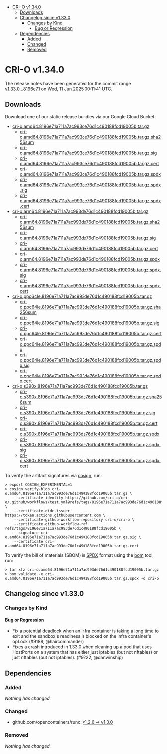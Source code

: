 - [CRI-O v1.34.0](#cri-o-v1340)
  - [Downloads](#downloads)
  - [Changelog since v1.33.0](#changelog-since-v1330)
    - [Changes by Kind](#changes-by-kind)
      - [Bug or Regression](#bug-or-regression)
  - [Dependencies](#dependencies)
    - [Added](#added)
    - [Changed](#changed)
    - [Removed](#removed)

# CRI-O v1.34.0

The release notes have been generated for the commit range
[v1.33.0...8196e71](https://github.com/cri-o/cri-o/compare/v1.33.0...v1.34.0) on Wed, 11 Jun 2025 00:11:41 UTC.

## Downloads

Download one of our static release bundles via our Google Cloud Bucket:

- [cri-o.amd64.8196e71a711a7ac993de76d1c490188fcd19005b.tar.gz](https://storage.googleapis.com/cri-o/artifacts/cri-o.amd64.8196e71a711a7ac993de76d1c490188fcd19005b.tar.gz)
  - [cri-o.amd64.8196e71a711a7ac993de76d1c490188fcd19005b.tar.gz.sha256sum](https://storage.googleapis.com/cri-o/artifacts/cri-o.amd64.8196e71a711a7ac993de76d1c490188fcd19005b.tar.gz.sha256sum)
  - [cri-o.amd64.8196e71a711a7ac993de76d1c490188fcd19005b.tar.gz.sig](https://storage.googleapis.com/cri-o/artifacts/cri-o.amd64.8196e71a711a7ac993de76d1c490188fcd19005b.tar.gz.sig)
  - [cri-o.amd64.8196e71a711a7ac993de76d1c490188fcd19005b.tar.gz.cert](https://storage.googleapis.com/cri-o/artifacts/cri-o.amd64.8196e71a711a7ac993de76d1c490188fcd19005b.tar.gz.cert)
  - [cri-o.amd64.8196e71a711a7ac993de76d1c490188fcd19005b.tar.gz.spdx](https://storage.googleapis.com/cri-o/artifacts/cri-o.amd64.8196e71a711a7ac993de76d1c490188fcd19005b.tar.gz.spdx)
  - [cri-o.amd64.8196e71a711a7ac993de76d1c490188fcd19005b.tar.gz.spdx.sig](https://storage.googleapis.com/cri-o/artifacts/cri-o.amd64.8196e71a711a7ac993de76d1c490188fcd19005b.tar.gz.spdx.sig)
  - [cri-o.amd64.8196e71a711a7ac993de76d1c490188fcd19005b.tar.gz.spdx.cert](https://storage.googleapis.com/cri-o/artifacts/cri-o.amd64.8196e71a711a7ac993de76d1c490188fcd19005b.tar.gz.spdx.cert)
- [cri-o.arm64.8196e71a711a7ac993de76d1c490188fcd19005b.tar.gz](https://storage.googleapis.com/cri-o/artifacts/cri-o.arm64.8196e71a711a7ac993de76d1c490188fcd19005b.tar.gz)
  - [cri-o.arm64.8196e71a711a7ac993de76d1c490188fcd19005b.tar.gz.sha256sum](https://storage.googleapis.com/cri-o/artifacts/cri-o.arm64.8196e71a711a7ac993de76d1c490188fcd19005b.tar.gz.sha256sum)
  - [cri-o.arm64.8196e71a711a7ac993de76d1c490188fcd19005b.tar.gz.sig](https://storage.googleapis.com/cri-o/artifacts/cri-o.arm64.8196e71a711a7ac993de76d1c490188fcd19005b.tar.gz.sig)
  - [cri-o.arm64.8196e71a711a7ac993de76d1c490188fcd19005b.tar.gz.cert](https://storage.googleapis.com/cri-o/artifacts/cri-o.arm64.8196e71a711a7ac993de76d1c490188fcd19005b.tar.gz.cert)
  - [cri-o.arm64.8196e71a711a7ac993de76d1c490188fcd19005b.tar.gz.spdx](https://storage.googleapis.com/cri-o/artifacts/cri-o.arm64.8196e71a711a7ac993de76d1c490188fcd19005b.tar.gz.spdx)
  - [cri-o.arm64.8196e71a711a7ac993de76d1c490188fcd19005b.tar.gz.spdx.sig](https://storage.googleapis.com/cri-o/artifacts/cri-o.arm64.8196e71a711a7ac993de76d1c490188fcd19005b.tar.gz.spdx.sig)
  - [cri-o.arm64.8196e71a711a7ac993de76d1c490188fcd19005b.tar.gz.spdx.cert](https://storage.googleapis.com/cri-o/artifacts/cri-o.arm64.8196e71a711a7ac993de76d1c490188fcd19005b.tar.gz.spdx.cert)
- [cri-o.ppc64le.8196e71a711a7ac993de76d1c490188fcd19005b.tar.gz](https://storage.googleapis.com/cri-o/artifacts/cri-o.ppc64le.8196e71a711a7ac993de76d1c490188fcd19005b.tar.gz)
  - [cri-o.ppc64le.8196e71a711a7ac993de76d1c490188fcd19005b.tar.gz.sha256sum](https://storage.googleapis.com/cri-o/artifacts/cri-o.ppc64le.8196e71a711a7ac993de76d1c490188fcd19005b.tar.gz.sha256sum)
  - [cri-o.ppc64le.8196e71a711a7ac993de76d1c490188fcd19005b.tar.gz.sig](https://storage.googleapis.com/cri-o/artifacts/cri-o.ppc64le.8196e71a711a7ac993de76d1c490188fcd19005b.tar.gz.sig)
  - [cri-o.ppc64le.8196e71a711a7ac993de76d1c490188fcd19005b.tar.gz.cert](https://storage.googleapis.com/cri-o/artifacts/cri-o.ppc64le.8196e71a711a7ac993de76d1c490188fcd19005b.tar.gz.cert)
  - [cri-o.ppc64le.8196e71a711a7ac993de76d1c490188fcd19005b.tar.gz.spdx](https://storage.googleapis.com/cri-o/artifacts/cri-o.ppc64le.8196e71a711a7ac993de76d1c490188fcd19005b.tar.gz.spdx)
  - [cri-o.ppc64le.8196e71a711a7ac993de76d1c490188fcd19005b.tar.gz.spdx.sig](https://storage.googleapis.com/cri-o/artifacts/cri-o.ppc64le.8196e71a711a7ac993de76d1c490188fcd19005b.tar.gz.spdx.sig)
  - [cri-o.ppc64le.8196e71a711a7ac993de76d1c490188fcd19005b.tar.gz.spdx.cert](https://storage.googleapis.com/cri-o/artifacts/cri-o.ppc64le.8196e71a711a7ac993de76d1c490188fcd19005b.tar.gz.spdx.cert)
- [cri-o.s390x.8196e71a711a7ac993de76d1c490188fcd19005b.tar.gz](https://storage.googleapis.com/cri-o/artifacts/cri-o.s390x.8196e71a711a7ac993de76d1c490188fcd19005b.tar.gz)
  - [cri-o.s390x.8196e71a711a7ac993de76d1c490188fcd19005b.tar.gz.sha256sum](https://storage.googleapis.com/cri-o/artifacts/cri-o.s390x.8196e71a711a7ac993de76d1c490188fcd19005b.tar.gz.sha256sum)
  - [cri-o.s390x.8196e71a711a7ac993de76d1c490188fcd19005b.tar.gz.sig](https://storage.googleapis.com/cri-o/artifacts/cri-o.s390x.8196e71a711a7ac993de76d1c490188fcd19005b.tar.gz.sig)
  - [cri-o.s390x.8196e71a711a7ac993de76d1c490188fcd19005b.tar.gz.cert](https://storage.googleapis.com/cri-o/artifacts/cri-o.s390x.8196e71a711a7ac993de76d1c490188fcd19005b.tar.gz.cert)
  - [cri-o.s390x.8196e71a711a7ac993de76d1c490188fcd19005b.tar.gz.spdx](https://storage.googleapis.com/cri-o/artifacts/cri-o.s390x.8196e71a711a7ac993de76d1c490188fcd19005b.tar.gz.spdx)
  - [cri-o.s390x.8196e71a711a7ac993de76d1c490188fcd19005b.tar.gz.spdx.sig](https://storage.googleapis.com/cri-o/artifacts/cri-o.s390x.8196e71a711a7ac993de76d1c490188fcd19005b.tar.gz.spdx.sig)
  - [cri-o.s390x.8196e71a711a7ac993de76d1c490188fcd19005b.tar.gz.spdx.cert](https://storage.googleapis.com/cri-o/artifacts/cri-o.s390x.8196e71a711a7ac993de76d1c490188fcd19005b.tar.gz.spdx.cert)

To verify the artifact signatures via [cosign](https://github.com/sigstore/cosign), run:

```console
> export COSIGN_EXPERIMENTAL=1
> cosign verify-blob cri-o.amd64.8196e71a711a7ac993de76d1c490188fcd19005b.tar.gz \
    --certificate-identity https://github.com/cri-o/cri-o/.github/workflows/test.yml@refs/tags/8196e71a711a7ac993de76d1c490188fcd19005b \
    --certificate-oidc-issuer https://token.actions.githubusercontent.com \
    --certificate-github-workflow-repository cri-o/cri-o \
    --certificate-github-workflow-ref refs/tags/8196e71a711a7ac993de76d1c490188fcd19005b \
    --signature cri-o.amd64.8196e71a711a7ac993de76d1c490188fcd19005b.tar.gz.sig \
    --certificate cri-o.amd64.8196e71a711a7ac993de76d1c490188fcd19005b.tar.gz.cert
```

To verify the bill of materials (SBOM) in [SPDX](https://spdx.org) format using the [bom](https://sigs.k8s.io/bom) tool, run:

```console
> tar xfz cri-o.amd64.8196e71a711a7ac993de76d1c490188fcd19005b.tar.gz
> bom validate -e cri-o.amd64.8196e71a711a7ac993de76d1c490188fcd19005b.tar.gz.spdx -d cri-o
```

## Changelog since v1.33.0

### Changes by Kind

#### Bug or Regression
 - Fix a potential deadlock when an infra container is taking a long time to exit and the sandbox's readiness is blocked on the infra container's opLock (#9188, @haircommander)
 - Fixes a crash introduced in 1.33.0 when cleaning up a pod that uses HostPorts
  on a system that has either just iptables (but not nftables) or just nftables
  (but not iptables). (#9222, @danwinship)

## Dependencies

### Added
_Nothing has changed._

### Changed
- github.com/opencontainers/runc: [v1.2.6 → v1.3.0](https://github.com/opencontainers/runc/compare/v1.2.6...v1.3.0)

### Removed
_Nothing has changed._
